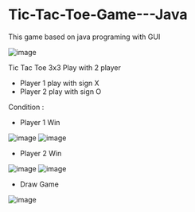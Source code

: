 # Tic-Tac-Toe-Game---Java
This game based on java programing with GUI

![image](https://user-images.githubusercontent.com/66807281/109411964-fa590680-79d7-11eb-8eaf-b9429850ec21.png)

Tic Tac Toe 3x3
Play with 2 player
- Player 1 play with sign X
- Player 2 play with sign O

Condition :
- Player 1 Win

![image](https://user-images.githubusercontent.com/66807281/109412056-72273100-79d8-11eb-9d6f-e165dad111b9.png)
![image](https://user-images.githubusercontent.com/66807281/109412059-76534e80-79d8-11eb-99cd-59229de4c32c.png)

- Player 2 Win

![image](https://user-images.githubusercontent.com/66807281/109412112-b4e90900-79d8-11eb-9bfb-547d0f5913b0.png)
![image](https://user-images.githubusercontent.com/66807281/109412114-b6b2cc80-79d8-11eb-9453-46e4cd5501bf.png)

- Draw Game

![image](https://user-images.githubusercontent.com/66807281/109412132-d813b880-79d8-11eb-982c-cfc9f19f2076.png)
